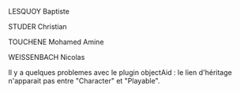 LESQUOY Baptiste

STUDER Christian

TOUCHENE Mohamed Amine

WEISSENBACH Nicolas


Il y a quelques problemes avec le plugin objectAid : le lien d'héritage n'apparait pas entre "Character" et "Playable".